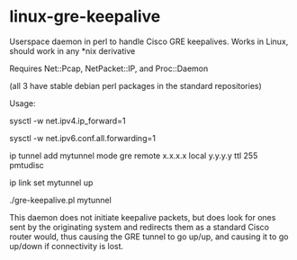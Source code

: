 # linux-gre-keepalive
Userspace daemon in perl to handle Cisco GRE keepalives. Works in Linux, should work in any *nix derivative

Requires Net::Pcap, NetPacket::IP, and Proc::Daemon

(all 3 have stable debian perl packages in the standard repositories)

Usage:

sysctl -w net.ipv4.ip_forward=1

sysctl -w net.ipv6.conf.all.forwarding=1

ip tunnel add mytunnel mode gre remote x.x.x.x local y.y.y.y ttl 255 pmtudisc

ip link set mytunnel up

./gre-keepalive.pl mytunnel


This daemon does not initiate keepalive packets, but does look for ones sent by the originating system and redirects them as a standard Cisco router would, thus causing the GRE tunnel to go up/up, and causing it to go up/down if connectivity is lost. 

